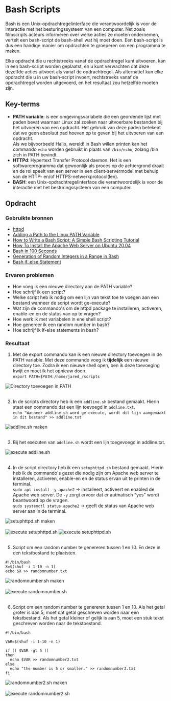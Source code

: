 # Bash Scripts
Bash is een Unix-opdrachtregelinterface die verantwoordelijk is voor de interactie met het besturingssysteem van een computer. Net zoals filmscripts acteurs informeren over welke acties ze moeten ondernemen, vertelt een bash-script de bash-shell wat hij moet doen. Een bash-script is dus een handige manier om opdrachten te groeperen om een ​​programma te maken.

Elke opdracht die u rechtstreeks vanaf de opdrachtregel kunt uitvoeren, kan in een bash-script worden geplaatst, en u kunt verwachten dat deze dezelfde acties uitvoert als vanaf de opdrachtregel. Als alternatief kan elke opdracht die u in uw bash-script invoert, rechtstreeks vanaf de opdrachtregel worden uitgevoerd, en het resultaat zou hetzelfde moeten zijn.

## Key-terms
- **PATH variable**: is een omgevingsvariabele die een geordende lijst met paden bevat waarnaar Linux zal zoeken naar uitvoerbare bestanden bij het uitvoeren van een opdracht. Het gebruik van deze paden betekent dat we geen absoluut pad hoeven op te geven bij het uitvoeren van een opdracht.<br> 
Als we bijvoorbeeld Hallo, wereld! in Bash willen printen kan het commando `echo` worden gebruikt in plaats van `/bin/echo`, zolang /bin zich in PATH bevindt.
- **HTTPd**: Hypertext Transfer Protocol daemon. Het is een softwareprogramma dat gewoonlijk als proces op de achtergrond draait en de rol speelt van een server in een client-servermodel met behulp van de HTTP- en/of HTTPS-netwerkprotocol(len).
- **BASH**: een Unix-opdrachtregelinterface die verantwoordelijk is voor de interactie met het besturingssysteem van een computer. 

## Opdracht
### Gebruikte bronnen
- [httpd](https://en.wikipedia.org/wiki/Httpd)
- [Adding a Path to the Linux PATH Variable](https://www.baeldung.com/linux/path-variable)
- [How to Write a Bash Script: A Simple Bash Scripting Tutorial](https://www.datacamp.com/tutorial/how-to-write-bash-script-tutorial)
- [How To Install the Apache Web Server on Ubuntu 20.04](https://www.digitalocean.com/community/tutorials/how-to-install-the-apache-web-server-on-ubuntu-20-04)
- [Bash in 100 Seconds](https://www.youtube.com/watch?v=I4EWvMFj37g)
- [Generation of Random Integers in a Range in Bash](https://www.baeldung.com/linux/bash-draw-random-ints)
- [Bash if..else Statement](https://linuxize.com/post/bash-if-else-statement/)

### Ervaren problemen
- Hoe voeg ik een nieuwe directory aan de PATH variable?
- Hoe schrijf ik een script?
- Welke script heb ik nodig om een lijn van tekst toe te voegen aan een bestand wanneer de script wordt ge-execute?
- Wat zijn de commando's om de httpd package te installeren, activeren, enable-en en de status van op te vragen?
- Hoe werk ik met variabelen in ene shell script?
- Hoe genereer ik een random number in bash?
- Hoe schrijf ik if-else statements in bash?

### Resultaat
1. Met de export commando kan ik een nieuwe directory toevoegen in de PATH variable. Met deze commando voeg ik **tijdelijk** een nieuwe directory toe. Zodra ik een nieuwe shell open, ben ik deze toevoeging kwijt en moet ik het opnieuw doen.<br> 
`export PATH=$PATH:/home/jared_/scripts`

![Directory toevoegen in PATH](images/09-1_bash-scripts1.png)<br><br>

2. In de scripts directory heb ik een `addline.sh` bestand gemaakt. Hierin staat een commando dat een lijn toevoegd in `addline.txt`.<br> 
`echo "Wanneer addline.sh word ge-execute, wordt dit lijn aangemaakt in dit bestand" >> addline.txt`

![addline.sh maken](images/09-1_bash-scripts2.png)<br><br>

3.  Bij het executen van `addline.sh` wordt een lijn toegevoegd in addline.txt.

![execute addline.sh](images/09-1_bash-scripts3.png)<br><br>

4. In de script directory heb ik een `setuphttpd.sh` bestand gemaakt. Hierin heb ik de commando's gezet die nodig zijn om Apache web server te installeren, activeren, enable-en en de status ervan uit te printen in de terminal.<br> 
`sudo apt install -y apache2` -> installeert, activeert en enabled de Apache web server. De `-y` zorgt ervoor dat er autmatisch "yes" wordt beantwoord op de vragen.<br> 
`sudo systemctl status apache2` -> geeft de status van Apache web server aan in de terminal.

![setuphttpd.sh maken](images/09-1_bash-scripts4-1.png)<br><br>
![execute setuphttpd.sh](images/09-1_bash-scripts4-2.png)
![execute setuphttpd.sh](images/09-1_bash-scripts4-3.png)<br><br>

5. Script om een random number te genereren tussen 1 en 10. En deze in een tekstbestand te plaatsten.

```
#!/bin/bash
X=$(shuf -i 1-10 -n 1)
echo $X >> randomnumber.txt
```

![randomnumber.sh maken](images/09-2_bash-scripts5-1.png)<br><br>
![execute randomnumber.sh](images/09-2_bash-scripts5-2.png)<br><br>

6. Script om een random number te genereren tussen 1 en 10. Als het getal groter is dan 5, moet dat getal geschreven worden naar een tekstbestand. Als het getal kleiner of gelijk is aan 5, moet een stuk tekst geschreven worden naar de tekstbestand.
```
#!/bin/bash

VAR=$(shuf -i 1-10 -n 1)

if [[ $VAR -gt 5 ]]
then
  echo $VAR >> randomnumber2.txt
else
  echo "the number is 5 or smaller." >> randomnumber2.txt
fi
```

![randomnumber2.sh maken](images/09-3_bash-scripts6-1.png)<br><br>
![execute randomnumber2.sh](images/09-3_bash-scripts6-2.png)<br><br>